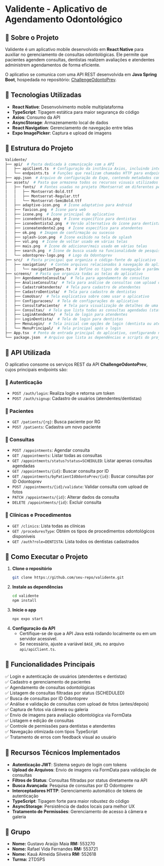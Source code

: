 # Validente - Aplicativo de Agendamento Odontológico

## 📌 Sobre o Projeto
Validente é um aplicativo mobile desenvolvido em **React Native** para auxiliar no gerenciamento de consultas odontológicas. Ele permite que pacientes agendem consultas, dentistas realizem avaliações e atendentes administrem agendamentos de forma eficiente.

O aplicativo se comunica com uma API REST desenvolvida em **Java Spring Boot**, hospedada no repositório: [ChallengeOdontoPrev](https://github.com/ChallengeOdontoPrev/javaAdvanced/tree/main/challenge).

## 🚀 Tecnologias Utilizadas
- **React Native**: Desenvolvimento mobile multiplataforma
- **TypeScript**: Tipagem estática para maior segurança do código
- **Axios**: Consumo da API
- **AsyncStorage**: Armazenamento local de dados
- **React Navigation**: Gerenciamento de navegação entre telas
- **Expo ImagePicker**: Captura e upload de imagens

## 📂 Estrutura do Projeto

```bash
Validente/
├── api/  # Pasta dedicada à comunicação com a API
│   ├── apiClient.ts  # Configuração da instância Axios, incluindo interceptadores para autenticação
│   └── endpoints.ts  # Funções que realizam chamadas HTTP para endpoints específicos (ex.: login, cadastro, consultas)
├── app.json  # Arquivo de configuração do Expo, contendo metadados como nome, ícones, splash screen e permissões
├── assets/  # Pasta que armazena todos os recursos visuais utilizados no aplicativo
│   ├── fonts/  # Fontes usadas no projeto (Montserrat em diferentes pesos)
│   │   ├── Montserrat-Bold.ttf
│   │   ├── Montserrat-Regular.ttf
│   │   └── Montserrat-SemiBold.ttf
│   ├── adaptive-icon.png  # Ícone adaptativo para Android
│   ├── favicon.png  # Ícone para web
│   ├── icone.png  # Ícone principal do aplicativo
│   ├── iconedentista.png  # Ícone específico para dentistas
│   ├── iconedentista2.png  # Versão alternativa do ícone para dentistas
│   ├── iconeatendente2.png  # Ícone específico para atendentes
│   ├── ok.png  # Imagem de confirmação ou sucesso
│   ├── splash-icon.png  # Ícone exibido na tela de splash
│   ├── vol.png  # Ícone de voltar usado em várias telas
│   ├── mais.png  # Ícone de adicionar/mais usado em várias telas
│   ├── search.png  # Ícone de busca usado na funcionalidade de pesquisa
│   └── odontoprev-logo.png  # Logo da Odontoprev
├── src/  # Pasta principal que organiza o código-fonte do aplicativo
│   ├── navigation/  # Contém arquivos relacionados à navegação do aplicativo
│   │   └── navigationTypes.ts  # Define os tipos de navegação e parâmetros para cada tela
├── screens/  # Pasta que organiza todas as telas do aplicativo
│   ├── AgendamentoConsulta/  # Tela para agendamento de consultas
│   ├── AnaliseConsulta/  # Tela para análise de consultas com upload de fotos
│   ├── CadastroAtendente/  # Tela para cadastro de atendentes
│   ├── CadastroDentista/  # Tela para cadastro de dentistas
│   ├── ComoUsar/  # Tela explicativa sobre como usar o aplicativo
│   ├── Configuracoes/  # Tela de configurações do aplicativo
│   ├── ConsultaPaciente/  # Tela para visualização de detalhes de uma consulta específica
│   ├── Consultas/  # Tela que lista todas as consultas agendadas (status SCHEDULED)
│   ├── LoginAtendente/  # Tela de login para atendentes
│   ├── LoginDentista/  # Tela de login para dentistas
│   ├── MenuLogin/  # Tela inicial com opções de login (dentista ou atendente)
│   └── MenuPrincipal/  # Tela principal após o login
├── App.tsx  # Ponto de entrada principal do aplicativo, configurando navegação, carregamento de fontes e rotas iniciais
└── package.json  # Arquivo que lista as dependências e scripts do projeto
```

## 🔗 API Utilizada
O aplicativo consome os serviços REST da API **ChallengeOdontoPrev**, cujos principais endpoints são:

### 📌 Autenticação
- `POST /auth/login`: Realiza login e retorna um token
- `POST /auth/signup`: Cadastro de usuários (atendentes/dentistas)

### 📌 Pacientes
- `GET /patients/{rg}`: Busca paciente por RG
- `POST /patients`: Cadastra um novo paciente

### 📌 Consultas
- `POST /appointments`: Agendar consulta
- `GET /appointments`: Listar todas as consultas
- `GET /appointments/status?status=SCHEDULED`: Listar apenas consultas agendadas
- `GET /appointments/{id}`: Buscar consulta por ID
- `GET /appointments/byPatientIdOdontoPrev/{id}`: Buscar consultas por ID Odontoprev
- `POST /appointments/{id}/validate`: Validar consulta com upload de fotos
- `PATCH /appointments/{id}`: Alterar dados da consulta
- `DELETE /appointments/{id}`: Excluir consulta

### 📌 Clínicas e Procedimentos
- `GET /clinics`: Lista todas as clínicas
- `GET /proceduresType`: Obtém os tipos de procedimentos odontológicos disponíveis
- `GET /auth?role=DENTISTA`: Lista todos os dentistas cadastrados

## 📲 Como Executar o Projeto
1. **Clone o repositório**
   ```bash
   git clone https://github.com/seu-repo/validente.git
   ```
2. **Instale as dependências**
   ```bash
   cd validente
   npm install
   ```
3. **Inicie o app**
   ```bash
   npx expo start
   ```
4. **Configuração da API**
   - Certifique-se de que a API Java está rodando localmente ou em um servidor acessível.
   - Se necessário, ajuste a variável `BASE_URL` no arquivo `api/apiClient.ts`.

## 📌 Funcionalidades Principais
✅ Login e autenticação de usuários (atendentes e dentistas)  
✅ Cadastro e gerenciamento de pacientes  
✅ Agendamento de consultas odontológicas  
✅ Listagem de consultas filtradas por status (SCHEDULED)  
✅ Busca de consultas por ID Odontoprev  
✅ Análise e validação de consultas com upload de fotos (antes/depois)  
✅ Captura de fotos via câmera ou galeria  
✅ Envio de imagens para avaliação odontológica via FormData  
✅ Listagem e edição de consultas  
✅ Controle de permissões para dentistas e atendentes  
✅ Navegação otimizada com tipos TypeScript  
✅ Tratamento de erros com feedback visual ao usuário  

## 🔧 Recursos Técnicos Implementados
- **Autenticação JWT**: Sistema seguro de login com tokens
- **Upload de Arquivos**: Envio de imagens via FormData para validação de consultas  
- **Filtros de Status**: Consultas filtradas por status diretamente na API
- **Busca Avançada**: Pesquisa de consultas por ID Odontoprev
- **Interceptadores HTTP**: Gerenciamento automático de tokens de autenticação
- **TypeScript**: Tipagem forte para maior robustez do código
- **AsyncStorage**: Persistência de dados locais para melhor UX
- **Tratamento de Permissões**: Gerenciamento de acesso à câmera e galeria

## 👥 Grupo
- **Nome:** Gustavo Araújo Maia **RM:** 553270
- **Nome:** Rafael Vida Fernandes **RM:** 553721
- **Nome:** Kauã Almeida Silveira **RM:** 552618
- **Turma:** 2TDSPS
